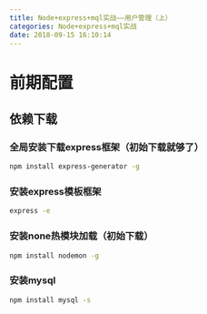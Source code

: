 ```yaml
---
title: Node+express+mql实战——用户管理（上）
categories: Node+express+mql实战
date: 2018-09-15 16:10:14  
---
```

# 前期配置
## 依赖下载
### 全局安装下载express框架（初始下载就够了）
```bash
npm install express-generator -g
```
### 安装express模板框架
```bash
express -e
```
### 安装none热模块加载（初始下载）
```bash
npm install nodemon -g
```
### 安装mysql
```bash
npm install mysql -s
```